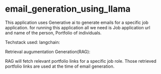 # email_generation_using_llama
This application uses Generative ai to generate emails for a specific job application. 
for running this application all we need is Job application url and name of the person, Portfolio of individuals.

Techstack used:
langchain: 

Retrieval augumentation Generation(RAG):

RAG will fetch relevant portfolio links for a specific job role. Those retrieved portfolio links are used at the time of email generation.
